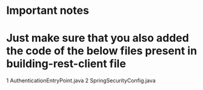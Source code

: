 # Important notes

# Just make sure that you also added the code of the below files present in building-rest-client file

1 AuthenticationEntryPoint.java
2 SpringSecurityConfig.java
